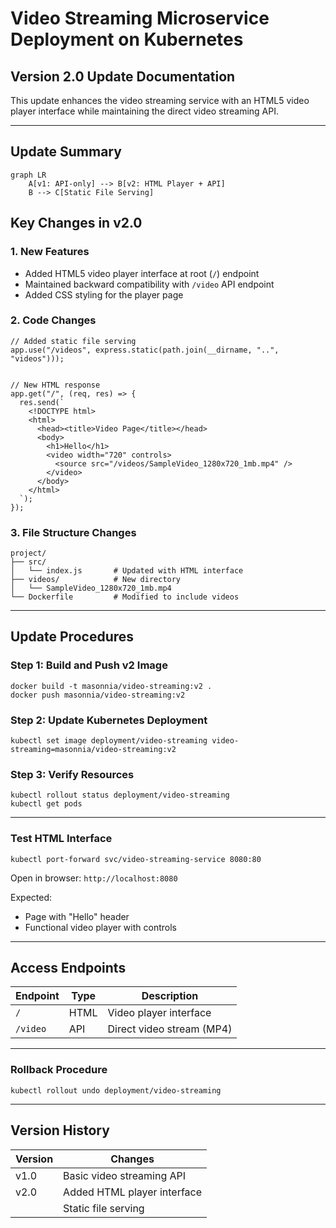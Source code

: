 # Video Streaming Microservice Deployment on Kubernetes

## Version 2.0 Update Documentation

This update enhances the video streaming service with an HTML5 video player interface while maintaining the direct video streaming API.

---

## Update Summary

```
graph LR
    A[v1: API-only] --> B[v2: HTML Player + API]
    B --> C[Static File Serving]
```

## Key Changes in v2.0

### 1. New Features

- Added HTML5 video player interface at root (`/`) endpoint
- Maintained backward compatibility with `/video` API endpoint
- Added CSS styling for the player page

### 2. Code Changes

```
// Added static file serving
app.use("/videos", express.static(path.join(__dirname, "..", "videos")));


// New HTML response
app.get("/", (req, res) => {
  res.send(`
    <!DOCTYPE html>
    <html>
      <head><title>Video Page</title></head>
      <body>
        <h1>Hello</h1>
        <video width="720" controls>
          <source src="/videos/SampleVideo_1280x720_1mb.mp4" />
        </video>
      </body>
    </html>
  `);
});
```

### 3. File Structure Changes

```
project/
├── src/
│   └── index.js       # Updated with HTML interface
├── videos/            # New directory
│   └── SampleVideo_1280x720_1mb.mp4
└── Dockerfile         # Modified to include videos
```

---

## Update Procedures

### Step 1: Build and Push v2 Image

```
docker build -t masonnia/video-streaming:v2 .
docker push masonnia/video-streaming:v2
```

### Step 2: Update Kubernetes Deployment

```
kubectl set image deployment/video-streaming video-streaming=masonnia/video-streaming:v2
```

### Step 3: Verify Resources

```
kubectl rollout status deployment/video-streaming
kubectl get pods
```

---

### Test HTML Interface

```
kubectl port-forward svc/video-streaming-service 8080:80
```

Open in browser: `http://localhost:8080`

Expected:

- Page with "Hello" header
- Functional video player with controls

---

## Access Endpoints

| Endpoint | Type | Description               |
| -------- | ---- | ------------------------- |
| `/`      | HTML | Video player interface    |
| `/video` | API  | Direct video stream (MP4) |

---

### Rollback Procedure

```
kubectl rollout undo deployment/video-streaming
```

---

## Version History

| Version | Changes                     |
| ------- | --------------------------- |
| v1.0    | Basic video streaming API   |
| v2.0    | Added HTML player interface |
|         | Static file serving         |
